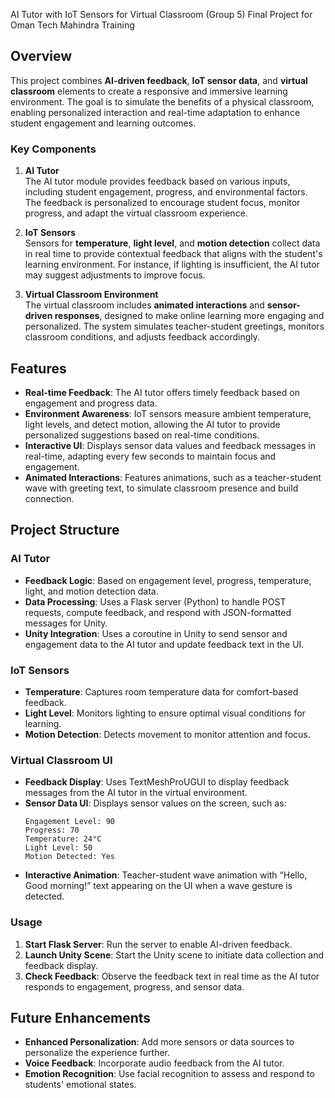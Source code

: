 AI Tutor with IoT Sensors for Virtual Classroom (Group 5) Final Project for Oman Tech Mahindra Training

## Overview

This project combines **AI-driven feedback**, **IoT sensor data**, and **virtual classroom** elements to create a responsive and immersive learning environment. The goal is to simulate the benefits of a physical classroom, enabling personalized interaction and real-time adaptation to enhance student engagement and learning outcomes. 

### Key Components

1. **AI Tutor**  
   The AI tutor module provides feedback based on various inputs, including student engagement, progress, and environmental factors. The feedback is personalized to encourage student focus, monitor progress, and adapt the virtual classroom experience.

2. **IoT Sensors**  
   Sensors for **temperature**, **light level**, and **motion detection** collect data in real time to provide contextual feedback that aligns with the student's learning environment. For instance, if lighting is insufficient, the AI tutor may suggest adjustments to improve focus.

3. **Virtual Classroom Environment**  
   The virtual classroom includes **animated interactions** and **sensor-driven responses**, designed to make online learning more engaging and personalized. The system simulates teacher-student greetings, monitors classroom conditions, and adjusts feedback accordingly.

## Features

- **Real-time Feedback**: The AI tutor offers timely feedback based on engagement and progress data.
- **Environment Awareness**: IoT sensors measure ambient temperature, light levels, and detect motion, allowing the AI tutor to provide personalized suggestions based on real-time conditions.
- **Interactive UI**: Displays sensor data values and feedback messages in real-time, adapting every few seconds to maintain focus and engagement.
- **Animated Interactions**: Features animations, such as a teacher-student wave with greeting text, to simulate classroom presence and build connection.

## Project Structure

### AI Tutor

- **Feedback Logic**: Based on engagement level, progress, temperature, light, and motion detection data.
- **Data Processing**: Uses a Flask server (Python) to handle POST requests, compute feedback, and respond with JSON-formatted messages for Unity.
- **Unity Integration**: Uses a coroutine in Unity to send sensor and engagement data to the AI tutor and update feedback text in the UI.

### IoT Sensors

- **Temperature**: Captures room temperature data for comfort-based feedback.
- **Light Level**: Monitors lighting to ensure optimal visual conditions for learning.
- **Motion Detection**: Detects movement to monitor attention and focus.

### Virtual Classroom UI

- **Feedback Display**: Uses TextMeshProUGUI to display feedback messages from the AI tutor in the virtual environment.
- **Sensor Data UI**: Displays sensor values on the screen, such as:
  ```
  Engagement Level: 90
  Progress: 70
  Temperature: 24°C
  Light Level: 50
  Motion Detected: Yes
  ```
- **Interactive Animation**: Teacher-student wave animation with “Hello, Good morning!” text appearing on the UI when a wave gesture is detected.

### Usage

1. **Start Flask Server**: Run the server to enable AI-driven feedback.
2. **Launch Unity Scene**: Start the Unity scene to initiate data collection and feedback display.
3. **Check Feedback**: Observe the feedback text in real time as the AI tutor responds to engagement, progress, and sensor data.

## Future Enhancements

- **Enhanced Personalization**: Add more sensors or data sources to personalize the experience further.
- **Voice Feedback**: Incorporate audio feedback from the AI tutor.
- **Emotion Recognition**: Use facial recognition to assess and respond to students' emotional states.
